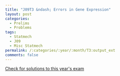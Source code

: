 ```yaml
---
title: "J09T3 &ndash; Errors in Gene Expression"
layout: post
categories:
  - Prelims
  - Problems
tags:
  - Statmech
  - J09
  - Misc Statmech
permalink: /:categories/:year/:month/T3:output_ext
comments: false
---
```

<object data="2009J3T.pdf" type="application/pdf" width="100%" height="500"></object>
<div class="message"><a href='https://princetonprelim.com/prelim/22/'>Check for solutions to this year's exam</a></div>